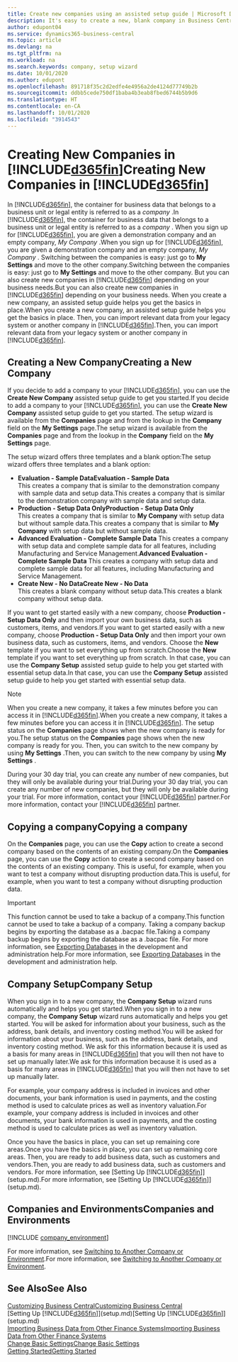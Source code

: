 ```yaml
---
title: Create new companies using an assisted setup guide | Microsoft Docs
description: It's easy to create a new, blank company in Business Central. An assisted setup guide helps you through the steps, and you can import your existing business data.
author: edupont04
ms.service: dynamics365-business-central
ms.topic: article
ms.devlang: na
ms.tgt_pltfrm: na
ms.workload: na
ms.search.keywords: company, setup wizard
ms.date: 10/01/2020
ms.author: edupont
ms.openlocfilehash: 891718f35c2d2edfe4e4956a2de4124d77749b2b
ms.sourcegitcommit: ddbb5cede750df1baba4b3eab8fbed6744b5b9d6
ms.translationtype: HT
ms.contentlocale: en-CA
ms.lasthandoff: 10/01/2020
ms.locfileid: "3914543"
---
```

# <a name="creating-new-companies-in-d365fin"></a><span data-ttu-id="caaae-104">Creating New Companies in [!INCLUDE[d365fin](includes/d365fin_md.md)]</span><span class="sxs-lookup"><span data-stu-id="caaae-104">Creating New Companies in [!INCLUDE[d365fin](includes/d365fin_md.md)]</span></span>

<span data-ttu-id="caaae-105">In [!INCLUDE[d365fin](includes/d365fin_md.md)], the container for business data that belongs to a business unit or legal entity is referred to as a *company* .</span><span class="sxs-lookup"><span data-stu-id="caaae-105">In [!INCLUDE[d365fin](includes/d365fin_md.md)], the container for business data that belongs to a business unit or legal entity is referred to as a *company* .</span></span> <span data-ttu-id="caaae-106">When you sign up for [!INCLUDE[d365fin](includes/d365fin_md.md)], you are given a demonstration company and an empty company, *My Company* .</span><span class="sxs-lookup"><span data-stu-id="caaae-106">When you sign up for [!INCLUDE[d365fin](includes/d365fin_md.md)], you are given a demonstration company and an empty company, *My Company* .</span></span> <span data-ttu-id="caaae-107">Switching between the companies is easy: just go to **My Settings** and move to the other company.</span><span class="sxs-lookup"><span data-stu-id="caaae-107">Switching between the companies is easy: just go to **My Settings** and move to the other company.</span></span> <span data-ttu-id="caaae-108">But you can also create new companies in [!INCLUDE[d365fin](includes/d365fin_md.md)] depending on your business needs.</span><span class="sxs-lookup"><span data-stu-id="caaae-108">But you can also create new companies in [!INCLUDE[d365fin](includes/d365fin_md.md)] depending on your business needs.</span></span> <span data-ttu-id="caaae-109">When you create a new company, an assisted setup guide helps you get the basics in place.</span><span class="sxs-lookup"><span data-stu-id="caaae-109">When you create a new company, an assisted setup guide helps you get the basics in place.</span></span> <span data-ttu-id="caaae-110">Then, you can import relevant data from your legacy system or another company in [!INCLUDE[d365fin](includes/d365fin_md.md)].</span><span class="sxs-lookup"><span data-stu-id="caaae-110">Then, you can import relevant data from your legacy system or another company in [!INCLUDE[d365fin](includes/d365fin_md.md)].</span></span>  

## <a name="creating-a-new-company"></a><span data-ttu-id="caaae-111">Creating a New Company</span><span class="sxs-lookup"><span data-stu-id="caaae-111">Creating a New Company</span></span>

<span data-ttu-id="caaae-112">If you decide to add a company to your [!INCLUDE[d365fin](includes/d365fin_md.md)], you can use the **Create New Company** assisted setup guide to get you started.</span><span class="sxs-lookup"><span data-stu-id="caaae-112">If you decide to add a company to your [!INCLUDE[d365fin](includes/d365fin_md.md)], you can use the **Create New Company** assisted setup guide to get you started.</span></span> <span data-ttu-id="caaae-113">The setup wizard is available from the **Companies** page and from the lookup in the **Company** field on the **My Settings** page.</span><span class="sxs-lookup"><span data-stu-id="caaae-113">The setup wizard is available from the **Companies** page and from the lookup in the **Company** field on the **My Settings** page.</span></span>  

<span data-ttu-id="caaae-114">The setup wizard offers three templates and a blank option:</span><span class="sxs-lookup"><span data-stu-id="caaae-114">The setup wizard offers three templates and a blank option:</span></span>

- <span data-ttu-id="caaae-115">**Evaluation - Sample Data**</span><span class="sxs-lookup"><span data-stu-id="caaae-115">**Evaluation - Sample Data**</span></span>  
    <span data-ttu-id="caaae-116">This creates a company that is similar to the demonstration company with sample data and setup data.</span><span class="sxs-lookup"><span data-stu-id="caaae-116">This creates a company that is similar to the demonstration company with sample data and setup data.</span></span>  
- <span data-ttu-id="caaae-117">**Production - Setup Data Only**</span><span class="sxs-lookup"><span data-stu-id="caaae-117">**Production - Setup Data Only**</span></span>  
    <span data-ttu-id="caaae-118">This creates a company that is similar to **My Company** with setup data but without sample data.</span><span class="sxs-lookup"><span data-stu-id="caaae-118">This creates a company that is similar to **My Company** with setup data but without sample data.</span></span>
- <span data-ttu-id="caaae-119">**Advanced Evaluation - Complete Sample Data** This creates a company with setup data and complete sample data for all features, including Manufacturing and Service Management.</span><span class="sxs-lookup"><span data-stu-id="caaae-119">**Advanced Evaluation - Complete Sample Data** This creates a company with setup data and complete sample data for all features, including Manufacturing and Service Management.</span></span>
- <span data-ttu-id="caaae-120">**Create New - No Data**</span><span class="sxs-lookup"><span data-stu-id="caaae-120">**Create New - No Data**</span></span>  
    <span data-ttu-id="caaae-121">This creates a blank company without setup data.</span><span class="sxs-lookup"><span data-stu-id="caaae-121">This creates a blank company without setup data.</span></span>  

<span data-ttu-id="caaae-122">If you want to get started easily with a new company, choose **Production - Setup Data Only** and then import your own business data, such as customers, items, and vendors.</span><span class="sxs-lookup"><span data-stu-id="caaae-122">If you want to get started easily with a new company, choose **Production - Setup Data Only** and then import your own business data, such as customers, items, and vendors.</span></span> <span data-ttu-id="caaae-123">Choose the **New** template if you want to set everything up from scratch.</span><span class="sxs-lookup"><span data-stu-id="caaae-123">Choose the **New** template if you want to set everything up from scratch.</span></span> <span data-ttu-id="caaae-124">In that case, you can use the **Company Setup** assisted setup guide to help you get started with essential setup data.</span><span class="sxs-lookup"><span data-stu-id="caaae-124">In that case, you can use the **Company Setup** assisted setup guide to help you get started with essential setup data.</span></span>  

> [!NOTE]  
> <span data-ttu-id="caaae-125">When you create a new company, it takes a few minutes before you can access it in [!INCLUDE[d365fin](includes/d365fin_md.md)].</span><span class="sxs-lookup"><span data-stu-id="caaae-125">When you create a new company, it takes a few minutes before you can access it in [!INCLUDE[d365fin](includes/d365fin_md.md)].</span></span> <span data-ttu-id="caaae-126">The setup status on the **Companies** page shows when the new company is ready for you.</span><span class="sxs-lookup"><span data-stu-id="caaae-126">The setup status on the **Companies** page shows when the new company is ready for you.</span></span> <span data-ttu-id="caaae-127">Then, you can switch to the new company by using **My Settings** .</span><span class="sxs-lookup"><span data-stu-id="caaae-127">Then, you can switch to the new company by using **My Settings** .</span></span>  

<span data-ttu-id="caaae-128">During your 30 day trial, you can create any number of new companies, but they will only be available during your trial.</span><span class="sxs-lookup"><span data-stu-id="caaae-128">During your 30 day trial, you can create any number of new companies, but they will only be available during your trial.</span></span> <span data-ttu-id="caaae-129">For more information, contact your [!INCLUDE[d365fin](includes/d365fin_md.md)] partner.</span><span class="sxs-lookup"><span data-stu-id="caaae-129">For more information, contact your [!INCLUDE[d365fin](includes/d365fin_md.md)] partner.</span></span>  

## <a name="copying-a-company"></a><span data-ttu-id="caaae-130">Copying a company</span><span class="sxs-lookup"><span data-stu-id="caaae-130">Copying a company</span></span>

<span data-ttu-id="caaae-131">On the **Companies** page, you can use the **Copy** action to create a second company based on the contents of an existing company.</span><span class="sxs-lookup"><span data-stu-id="caaae-131">On the **Companies** page, you can use the **Copy** action to create a second company based on the contents of an existing company.</span></span> <span data-ttu-id="caaae-132">This is useful, for example, when you want to test a company without disrupting production data.</span><span class="sxs-lookup"><span data-stu-id="caaae-132">This is useful, for example, when you want to test a company without disrupting production data.</span></span>

> [!Important]
> <span data-ttu-id="caaae-133">This function cannot be used to take a backup of a company.</span><span class="sxs-lookup"><span data-stu-id="caaae-133">This function cannot be used to take a backup of a company.</span></span> <span data-ttu-id="caaae-134">Taking a company backup begins by exporting the database as a .bacpac file.</span><span class="sxs-lookup"><span data-stu-id="caaae-134">Taking a company backup begins by exporting the database as a .bacpac file.</span></span> <span data-ttu-id="caaae-135">For more information, see [Exporting Databases](/dynamics365/business-central/dev-itpro/administration/tenant-admin-center-database-export) in the development and administration help.</span><span class="sxs-lookup"><span data-stu-id="caaae-135">For more information, see [Exporting Databases](/dynamics365/business-central/dev-itpro/administration/tenant-admin-center-database-export) in the development and administration help.</span></span>

## <a name="company-setup"></a><span data-ttu-id="caaae-136">Company Setup</span><span class="sxs-lookup"><span data-stu-id="caaae-136">Company Setup</span></span>

<span data-ttu-id="caaae-137">When you sign in to a new company, the **Company Setup** wizard runs automatically and helps you get started.</span><span class="sxs-lookup"><span data-stu-id="caaae-137">When you sign in to a new company, the **Company Setup** wizard runs automatically and helps you get started.</span></span> <span data-ttu-id="caaae-138">You will be asked for information about your business, such as the address, bank details, and inventory costing method.</span><span class="sxs-lookup"><span data-stu-id="caaae-138">You will be asked for information about your business, such as the address, bank details, and inventory costing method.</span></span> <span data-ttu-id="caaae-139">We ask for this information because it is used as a basis for many areas in [!INCLUDE[d365fin](includes/d365fin_md.md)] that you will then not have to set up manually later.</span><span class="sxs-lookup"><span data-stu-id="caaae-139">We ask for this information because it is used as a basis for many areas in [!INCLUDE[d365fin](includes/d365fin_md.md)] that you will then not have to set up manually later.</span></span>  

<span data-ttu-id="caaae-140">For example, your company address is included in invoices and other documents, your bank information is used in payments, and the costing method is used to calculate prices as well as inventory valuation.</span><span class="sxs-lookup"><span data-stu-id="caaae-140">For example, your company address is included in invoices and other documents, your bank information is used in payments, and the costing method is used to calculate prices as well as inventory valuation.</span></span>  

<span data-ttu-id="caaae-141">Once you have the basics in place, you can set up remaining core areas.</span><span class="sxs-lookup"><span data-stu-id="caaae-141">Once you have the basics in place, you can set up remaining core areas.</span></span> <span data-ttu-id="caaae-142">Then, you are ready to add business data, such as customers and vendors.</span><span class="sxs-lookup"><span data-stu-id="caaae-142">Then, you are ready to add business data, such as customers and vendors.</span></span> <span data-ttu-id="caaae-143">For more information, see [Setting Up [!INCLUDE[d365fin](includes/d365fin_md.md)]](setup.md).</span><span class="sxs-lookup"><span data-stu-id="caaae-143">For more information, see [Setting Up [!INCLUDE[d365fin](includes/d365fin_md.md)]](setup.md).</span></span>  

## <a name="companies-and-environments"></a><span data-ttu-id="caaae-144">Companies and Environments</span><span class="sxs-lookup"><span data-stu-id="caaae-144">Companies and Environments</span></span>

[!INCLUDE [company_environment](includes/company_environment.md)]

<span data-ttu-id="caaae-145">For more information, see [Switching to Another Company or Environment](ui-organization-switch.md).</span><span class="sxs-lookup"><span data-stu-id="caaae-145">For more information, see [Switching to Another Company or Environment](ui-organization-switch.md).</span></span>  

## <a name="see-also"></a><span data-ttu-id="caaae-146">See Also</span><span class="sxs-lookup"><span data-stu-id="caaae-146">See Also</span></span>

[<span data-ttu-id="caaae-147">Customizing Business Central</span><span class="sxs-lookup"><span data-stu-id="caaae-147">Customizing Business Central</span></span>](ui-customizing-overview.md)  
<span data-ttu-id="caaae-148">[Setting Up [!INCLUDE[d365fin](includes/d365fin_md.md)]](setup.md)</span><span class="sxs-lookup"><span data-stu-id="caaae-148">[Setting Up [!INCLUDE[d365fin](includes/d365fin_md.md)]](setup.md)</span></span>  
[<span data-ttu-id="caaae-149">Importing Business Data from Other Finance Systems</span><span class="sxs-lookup"><span data-stu-id="caaae-149">Importing Business Data from Other Finance Systems</span></span>](across-import-data-configuration-packages.md)  
[<span data-ttu-id="caaae-150">Change Basic Settings</span><span class="sxs-lookup"><span data-stu-id="caaae-150">Change Basic Settings</span></span>](ui-change-basic-settings.md)  
[<span data-ttu-id="caaae-151">Getting Started</span><span class="sxs-lookup"><span data-stu-id="caaae-151">Getting Started</span></span>](product-get-started.md)  

